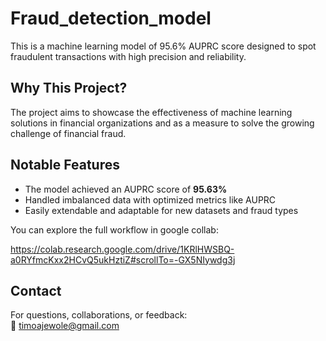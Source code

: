 # Fraud_detection_model
This is a machine learning model of 95.6% AUPRC score designed to spot fraudulent transactions with high precision and reliability. 

## Why This Project?

The project aims to showcase the effectiveness of machine learning solutions in financial organizations and as a measure to solve
the growing challenge of financial fraud.

## Notable Features

- The model achieved an AUPRC score of **95.63%**  
- Handled imbalanced data with optimized metrics like AUPRC   
- Easily extendable and adaptable for new datasets and fraud types


You can explore the full workflow in google collab:

https://colab.research.google.com/drive/1KRlHWSBQ-a0RYfmcKxx2HCvQ5ukHztiZ#scrollTo=-GX5NIywdg3j

## Contact

For questions, collaborations, or feedback:  
📧 timoajewole@gmail.com

